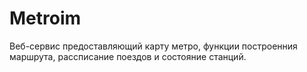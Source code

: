 # Metroim

Веб-сервис предоставляющий карту метро, функции построенния маршрута, рассписание поездов и состояние станций.
